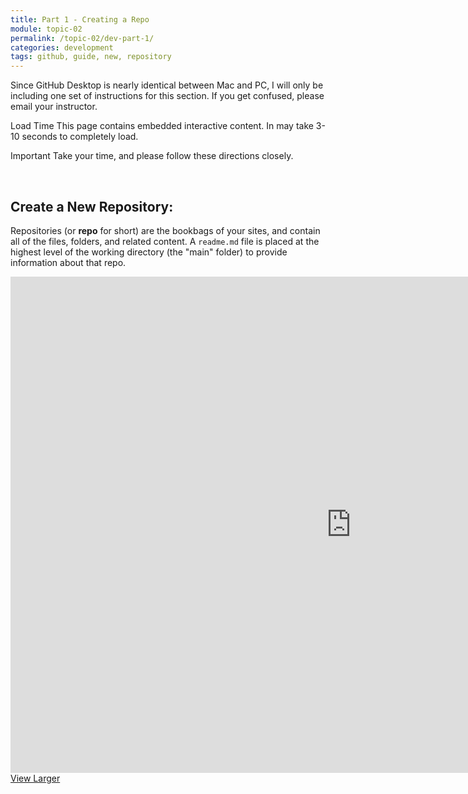 ```yaml
---
title: Part 1 - Creating a Repo
module: topic-02
permalink: /topic-02/dev-part-1/
categories: development
tags: github, guide, new, repository
---
```


<div class="divider-heading"></div>

Since GitHub Desktop is nearly identical between Mac and PC, I will only be including one set of instructions for this section. If you get confused, please email your instructor.

<span class="label label-warning">Load Time</span> This page contains embedded interactive content. In may take 3-10 seconds to completely load.

<span class="label label-danger">Important</span> Take your time, and please follow these directions closely.


<br>


## Create a New Repository:
Repositories (or **repo** for short) are the bookbags of your sites, and contain all of the files, folders, and related content. A `readme.md` file is placed at the highest level of the working directory (the "main" folder) to provide information about that repo.

<iframe src="https://h5p.org/h5p/embed/176947" width="1090" height="794" frameborder="0" allowfullscreen="allowfullscreen"></iframe>
<a href="https://h5p.org/node/176947" class="btn btn-default btn-xs" target="_blank">View Larger</a>
